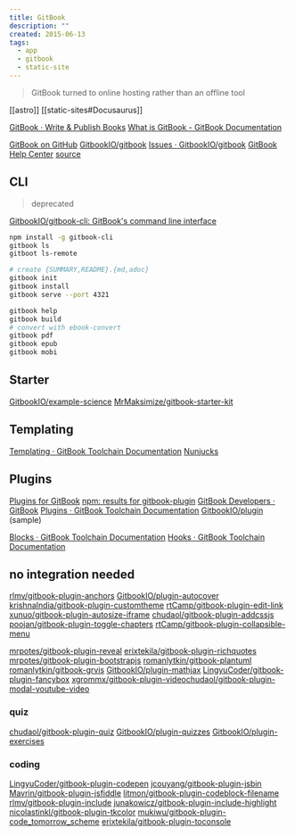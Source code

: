 ```yaml
---
title: GitBook
description: ""
created: 2015-06-13
tags:
  - app
  - gitbook
  - static-site
---
```


> GitBook turned to online hosting rather than an offline tool

[[astro]]
[[static-sites#Docusaurus]]

[GitBook · Write & Publish Books](https://www.gitbook.com/)
[What is GitBook - GitBook Documentation](https://docs.gitbook.com/)

[GitBook on GitHub](https://github.com/GitbookIO)
[GitbookIO/gitbook](https://github.com/GitbookIO/gitbook)
[Issues · GitbookIO/gitbook](https://github.com/GitbookIO/gitbook/issues)
[GitBook Help Center](https://help.gitbook.com/) [source](https://github.com/GitbookIO/help.gitbook.com)

## CLI

> deprecated

[GitbookIO/gitbook-cli: GitBook's command line interface](https://github.com/GitbookIO/gitbook-cli)

```sh
npm install -g gitbook-cli
gitbook ls
gitboot ls-remote

# create {SUMMARY,README}.{md,adoc}
gitbook init
gitbook install
gitbook serve --port 4321

gitbook help
gitbook build
# convert with ebook-convert
gitbook pdf
gitbook epub
gitbook mobi
```

## Starter

[GitbookIO/example-science](https://github.com/GitbookIO/example-science)
[MrMaksimize/gitbook-starter-kit](https://github.com/MrMaksimize/gitbook-starter-kit)

## Templating

[Templating · GitBook Toolchain Documentation](https://toolchain.gitbook.com/templating/)
[Nunjucks](https://mozilla.github.io/nunjucks/)

## Plugins

[Plugins for GitBook](http://plugins.gitbook.com/)
[npm: results for gitbook-plugin](https://www.npmjs.com/search?q=gitbook-plugin)
[GitBook Developers · GitBook](https://www.gitbook.com/book/gitbookio/api-guide/details)
[Plugins · GitBook Toolchain Documentation](https://toolchain.gitbook.com/plugins/)
[GitbookIO/plugin](https://github.com/GitbookIO/plugin) (sample)

[Blocks · GitBook Toolchain Documentation](https://toolchain.gitbook.com/plugins/blocks.html)
[Hooks · GitBook Toolchain Documentation](https://toolchain.gitbook.com/plugins/hooks.html)

## no integration needed

[rlmv/gitbook-plugin-anchors](https://github.com/rlmv/gitbook-plugin-anchors)
[GitbookIO/plugin-autocover](https://github.com/GitbookIO/plugin-autocover)
[krishnaIndia/gitbook-plugin-customtheme](https://github.com/krishnaIndia/gitbook-plugin-customtheme)
[rtCamp/gitbook-plugin-edit-link](https://github.com/rtCamp/gitbook-plugin-edit-link)
[xunuo/gitbook-plugin-autosize-iframe](https://github.com/xunuo/gitbook-plugin-autosize-iframe)
[chudaol/gitbook-plugin-addcssjs](https://github.com/chudaol/gitbook-plugin-addcssjs)
[poojan/gitbook-plugin-toggle-chapters](https://github.com/poojan/gitbook-plugin-toggle-chapters)
[rtCamp/gitbook-plugin-collapsible-menu](https://github.com/rtCamp/gitbook-plugin-collapsible-menu)

[mrpotes/gitbook-plugin-reveal](https://github.com/mrpotes/gitbook-plugin-reveal)
[erixtekila/gitbook-plugin-richquotes](https://github.com/erixtekila/gitbook-plugin-richquotes)
[mrpotes/gitbook-plugin-bootstrapjs](https://github.com/mrpotes/gitbook-plugin-bootstrapjs)
[romanlytkin/gitbook-plantuml](https://github.com/romanlytkin/gitbook-plantuml)
[romanlytkin/gitbook-grvis](https://github.com/romanlytkin/gitbook-grvis)
[GitbookIO/plugin-mathjax](https://github.com/GitbookIO/plugin-mathjax)
[LingyuCoder/gitbook-plugin-fancybox](https://github.com/LingyuCoder/gitbook-plugin-fancybox)
[xgrommx/gitbook-plugin-video](https://github.com/xgrommx/gitbook-plugin-video)[chudaol/gitbook-plugin-modal-youtube-video](https://github.com/chudaol/gitbook-plugin-modal-youtube-video)

### quiz

[chudaol/gitbook-plugin-quiz](https://github.com/chudaol/gitbook-plugin-quiz)
[GitbookIO/plugin-quizzes](https://github.com/GitbookIO/plugin-quizzes)
[GitbookIO/plugin-exercises](https://github.com/GitbookIO/plugin-exercises)

### coding

[LingyuCoder/gitbook-plugin-codepen](https://github.com/LingyuCoder/gitbook-plugin-codepen)
[jcouyang/gitbook-plugin-jsbin](https://github.com/jcouyang/gitbook-plugin-jsbin)
[Mavrin/gitbook-plugin-jsfiddle](https://github.com/Mavrin/gitbook-plugin-jsfiddle)
[litmon/gitbook-plugin-codeblock-filename](https://github.com/litmon/gitbook-plugin-codeblock-filename)
[rlmv/gitbook-plugin-include](https://github.com/rlmv/gitbook-plugin-include)
[junakowicz/gitbook-plugin-include-highlight](https://github.com/junakowicz/gitbook-plugin-include-highlight)
[nicolastinkl/gitbook-plugin-tkcolor](https://github.com/nicolastinkl/gitbook-plugin-tkcolor)
[mukiwu/gitbook-plugin-code_tomorrow_scheme](https://github.com/mukiwu/gitbook-plugin-code_tomorrow_scheme)
[erixtekila/gitbook-plugin-toconsole](https://github.com/erixtekila/gitbook-plugin-toconsole)
